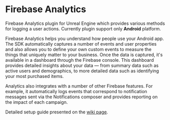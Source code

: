 # Firebase Analytics
Firebase Analytics plugin for Unreal Engine which provides various methods for logging a user actions. Currently plugin support only **Android** platform.

Firebase Analytics helps you understand how people use your Android app. The SDK automatically captures a number of events and user properties and also allows you to define your own custom events to measure the things that uniquely matter to your business. Once the data is captured, it's available in a dashboard through the Firebase console. This dashboard provides detailed insights about your data — from summary data such as active users and demographics, to more detailed data such as identifying your most purchased items.

Analytics also integrates with a number of other Firebase features. For example, it automatically logs events that correspond to notification messages sent via the Notifications composer and provides reporting on the impact of each campaign.

Detailed setup guide presented on the [wiki page](https://github.com/kulichin/UnrealFirebaseAnalytics/wiki).
